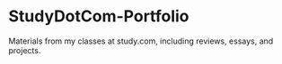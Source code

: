 # StudyDotCom-Portfolio
Materials from my classes at study.com, including reviews, essays, and projects.
